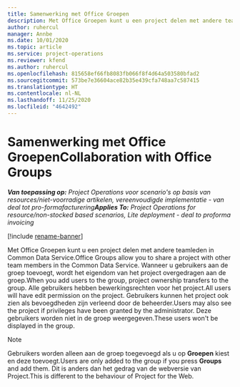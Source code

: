 ```yaml
---
title: Samenwerking met Office Groepen
description: Met Office Groepen kunt u een project delen met andere teamleden binnen Common Data Service.
author: ruhercul
manager: Annbe
ms.date: 10/01/2020
ms.topic: article
ms.service: project-operations
ms.reviewer: kfend
ms.author: ruhercul
ms.openlocfilehash: 815658ef66fb8083fb066f8f4d64a503580bfad2
ms.sourcegitcommit: 573be7e36604ace82b35e439cfa748aa7c587415
ms.translationtype: HT
ms.contentlocale: nl-NL
ms.lasthandoff: 11/25/2020
ms.locfileid: "4642492"
---
```

# <a name="collaboration-with-office-groups"></a><span data-ttu-id="b1623-103">Samenwerking met Office Groepen</span><span class="sxs-lookup"><span data-stu-id="b1623-103">Collaboration with Office Groups</span></span>

<span data-ttu-id="b1623-104">_**Van toepassing op:** Project Operations voor scenario's op basis van resources/niet-voorradige artikelen, vereenvoudigde implementatie - van deal tot pro-formafacturering_</span><span class="sxs-lookup"><span data-stu-id="b1623-104">_**Applies To:** Project Operations for resource/non-stocked based scenarios, Lite deployment - deal to proforma invoicing_</span></span>

[!include [rename-banner](~/includes/cc-data-platform-banner.md)]

<span data-ttu-id="b1623-105">Met Office Groepen kunt u een project delen met andere teamleden in Common Data Service.</span><span class="sxs-lookup"><span data-stu-id="b1623-105">Office Groups allow you to share a project with other team members in the Common Data Service.</span></span> <span data-ttu-id="b1623-106">Wanneer u gebruikers aan de groep toevoegt, wordt het eigendom van het project overgedragen aan de groep.</span><span class="sxs-lookup"><span data-stu-id="b1623-106">When you add users to the group, project ownership transfers to the group.</span></span> <span data-ttu-id="b1623-107">Alle gebruikers hebben bewerkingsrechten voor het project.</span><span class="sxs-lookup"><span data-stu-id="b1623-107">All users will have edit permission on the project.</span></span> <span data-ttu-id="b1623-108">Gebruikers kunnen het project ook zien als bevoegdheden zijn verleend door de beheerder.</span><span class="sxs-lookup"><span data-stu-id="b1623-108">Users may also see the project if privileges have been granted by the administrator.</span></span> <span data-ttu-id="b1623-109">Deze gebruikers worden niet in de groep weergegeven.</span><span class="sxs-lookup"><span data-stu-id="b1623-109">These users won't be displayed in the group.</span></span>

> [!NOTE] 
> <span data-ttu-id="b1623-110">Gebruikers worden alleen aan de groep toegevoegd als u op **Groepen** kiest en deze toevoegt.</span><span class="sxs-lookup"><span data-stu-id="b1623-110">Users are only added to the group if you press **Groups** and add them.</span></span> <span data-ttu-id="b1623-111">Dit is anders dan het gedrag van de webversie van Project.</span><span class="sxs-lookup"><span data-stu-id="b1623-111">This is different to the behaviour of Project for the Web.</span></span> 


